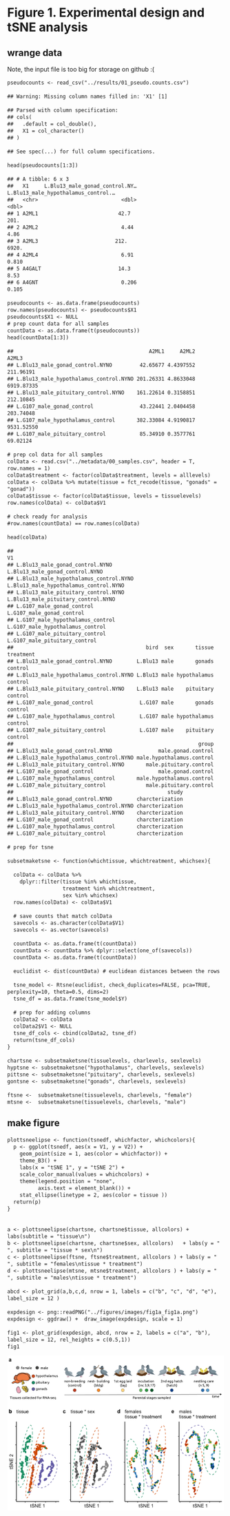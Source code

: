 Figure 1. Experimental design and tSNE analysis
===============================================

wrange data
-----------

Note, the input file is too big for storage on github :(

    pseudocounts <- read_csv("../results/01_pseudo.counts.csv")

    ## Warning: Missing column names filled in: 'X1' [1]

    ## Parsed with column specification:
    ## cols(
    ##   .default = col_double(),
    ##   X1 = col_character()
    ## )

    ## See spec(...) for full column specifications.

    head(pseudocounts[1:3])

    ## # A tibble: 6 x 3
    ##   X1     L.Blu13_male_gonad_control.NY… L.Blu13_male_hypothalamus_control.…
    ##   <chr>                           <dbl>                               <dbl>
    ## 1 A2ML1                          42.7                               201.   
    ## 2 A2ML2                           4.44                                4.86 
    ## 3 A2ML3                         212.                               6920.   
    ## 4 A2ML4                           6.91                                0.810
    ## 5 A4GALT                         14.3                                 8.53 
    ## 6 A4GNT                           0.206                               0.105

    pseudocounts <- as.data.frame(pseudocounts)
    row.names(pseudocounts) <- pseudocounts$X1
    pseudocounts$X1 <- NULL
    # prep count data for all samples
    countData <- as.data.frame(t(pseudocounts))
    head(countData[1:3])

    ##                                            A2ML1     A2ML2      A2ML3
    ## L.Blu13_male_gonad_control.NYNO         42.65677 4.4397552  211.96191
    ## L.Blu13_male_hypothalamus_control.NYNO 201.26331 4.8633048 6919.87335
    ## L.Blu13_male_pituitary_control.NYNO    161.22614 0.3158851  212.10845
    ## L.G107_male_gonad_control               43.22441 2.0404458  203.74048
    ## L.G107_male_hypothalamus_control       382.33084 4.9190817 9531.52550
    ## L.G107_male_pituitary_control           85.34910 0.3577761   69.02124

    # prep col data for all samples
    colData <- read.csv("../metadata/00_samples.csv", header = T, row.names = 1)
    colData$treatment <- factor(colData$treatment, levels = alllevels)
    colData <- colData %>% mutate(tissue = fct_recode(tissue, "gonads" = "gonad"))
    colData$tissue <- factor(colData$tissue, levels = tissuelevels)
    row.names(colData) <- colData$V1

    # check ready for analysis
    #row.names(countData) == row.names(colData)

    head(colData)

    ##                                                                            V1
    ## L.Blu13_male_gonad_control.NYNO               L.Blu13_male_gonad_control.NYNO
    ## L.Blu13_male_hypothalamus_control.NYNO L.Blu13_male_hypothalamus_control.NYNO
    ## L.Blu13_male_pituitary_control.NYNO       L.Blu13_male_pituitary_control.NYNO
    ## L.G107_male_gonad_control                           L.G107_male_gonad_control
    ## L.G107_male_hypothalamus_control             L.G107_male_hypothalamus_control
    ## L.G107_male_pituitary_control                   L.G107_male_pituitary_control
    ##                                           bird  sex       tissue treatment
    ## L.Blu13_male_gonad_control.NYNO        L.Blu13 male       gonads   control
    ## L.Blu13_male_hypothalamus_control.NYNO L.Blu13 male hypothalamus   control
    ## L.Blu13_male_pituitary_control.NYNO    L.Blu13 male    pituitary   control
    ## L.G107_male_gonad_control               L.G107 male       gonads   control
    ## L.G107_male_hypothalamus_control        L.G107 male hypothalamus   control
    ## L.G107_male_pituitary_control           L.G107 male    pituitary   control
    ##                                                            group
    ## L.Blu13_male_gonad_control.NYNO               male.gonad.control
    ## L.Blu13_male_hypothalamus_control.NYNO male.hypothalamus.control
    ## L.Blu13_male_pituitary_control.NYNO       male.pituitary.control
    ## L.G107_male_gonad_control                     male.gonad.control
    ## L.G107_male_hypothalamus_control       male.hypothalamus.control
    ## L.G107_male_pituitary_control             male.pituitary.control
    ##                                                  study
    ## L.Blu13_male_gonad_control.NYNO        charcterization
    ## L.Blu13_male_hypothalamus_control.NYNO charcterization
    ## L.Blu13_male_pituitary_control.NYNO    charcterization
    ## L.G107_male_gonad_control              charcterization
    ## L.G107_male_hypothalamus_control       charcterization
    ## L.G107_male_pituitary_control          charcterization

    # prep for tsne

    subsetmaketsne <- function(whichtissue, whichtreatment, whichsex){

      colData <- colData %>%
        dplyr::filter(tissue %in% whichtissue,
                      treatment %in% whichtreatment,
                      sex %in% whichsex) 
      row.names(colData) <- colData$V1

      # save counts that match colData
      savecols <- as.character(colData$V1) 
      savecols <- as.vector(savecols) 
      
      countData <- as.data.frame(t(countData))
      countData <- countData %>% dplyr::select(one_of(savecols)) 
      countData <- as.data.frame(t(countData))

      euclidist <- dist(countData) # euclidean distances between the rows

      tsne_model <- Rtsne(euclidist, check_duplicates=FALSE, pca=TRUE, perplexity=10, theta=0.5, dims=2)
      tsne_df = as.data.frame(tsne_model$Y) 

      # prep for adding columns
      colData2 <- colData 
      colData2$V1 <- NULL
      tsne_df_cols <- cbind(colData2, tsne_df)
      return(tsne_df_cols)
    }

    chartsne <- subsetmaketsne(tissuelevels, charlevels, sexlevels)
    hyptsne <- subsetmaketsne("hypothalamus", charlevels, sexlevels)
    pittsne <- subsetmaketsne("pituitary", charlevels, sexlevels)
    gontsne <- subsetmaketsne("gonads", charlevels, sexlevels)

    ftsne <-  subsetmaketsne(tissuelevels, charlevels, "female")
    mtsne <-  subsetmaketsne(tissuelevels, charlevels, "male")

make figure
-----------

    plottsneelipse <- function(tsnedf, whichfactor, whichcolors){
      p <- ggplot(tsnedf, aes(x = V1, y = V2)) +
        geom_point(size = 1, aes(color = whichfactor)) +
        theme_B3() +
        labs(x = "tSNE 1", y = "tSNE 2") +
        scale_color_manual(values = whichcolors) +
        theme(legend.position = "none",
              axis.text = element_blank()) +
        stat_ellipse(linetype = 2, aes(color = tissue )) 
      return(p)
    }


    a <- plottsneelipse(chartsne, chartsne$tissue, allcolors) + labs(subtitle = "tissue\n")    
    b <- plottsneelipse(chartsne, chartsne$sex, allcolors)   + labs(y = " ", subtitle = "tissue * sex\n")    
    c <- plottsneelipse(ftsne, ftsne$treatment, allcolors ) + labs(y = " ", subtitle = "females\ntissue * treatment")
    d <- plottsneelipse(mtsne, mtsne$treatment, allcolors ) + labs(y = " ", subtitle = "males\ntissue * treatment") 

    abcd <- plot_grid(a,b,c,d, nrow = 1, labels = c("b", "c", "d", "e"), label_size = 12 )

    expdesign <- png::readPNG("../figures/images/fig1a_fig1a.png")
    expdesign <- ggdraw() +  draw_image(expdesign, scale = 1)

    fig1 <- plot_grid(expdesign, abcd, nrow = 2, labels = c("a", "b"), label_size = 12, rel_heights = c(0.5,1))
    fig1

![](../figures/fig1-1.png)
